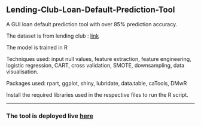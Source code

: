 ## Lending-Club-Loan-Default-Prediction-Tool
A GUI loan default prediction tool with over 85% prediction accuracy. 

The dataset is from lending club : [link](https://www.kaggle.com/wordsforthewise/lending-club)

The model is trained in R

Techniques used: input null values, feature extraction, feature engineering, logistic regression, CART, cross validation, SMOTE, downsampling, data visualisation.

Packages used: rpart, ggplot, shiny, lubridate, data.table, caTools, DMwR

Install the required libraries used in the respective files to run the R script.

---
### The tool is deployed live [here](https://loan-default-predict.herokuapp.com/)

